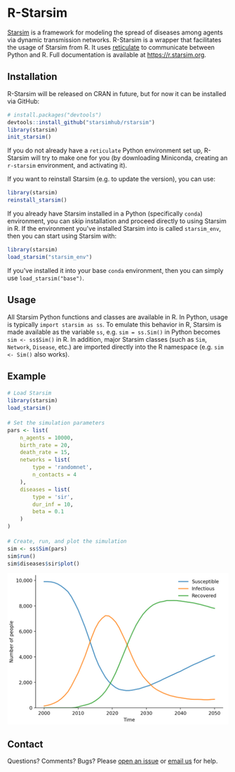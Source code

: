 # R-Starsim

[Starsim](https://starsim.org) is a framework for modeling the spread of diseases among agents via dynamic transmission networks. R-Starsim is a wrapper that facilitates the usage of Starsim from R. It uses [reticulate](https://rstudio.github.io/reticulate/index.html) to communicate between Python and R. Full documentation is available at https://r.starsim.org.


## Installation

R-Starsim will be released on CRAN in future, but for now it can be installed via GitHub:

```R
# install.packages("devtools")
devtools::install_github("starsimhub/rstarsim")
library(starsim)
init_starsim()
```

If you do not already have a `reticulate` Python environment set up, R-Starsim will try to make one for you (by downloading Miniconda, creating an `r-starsim` environment, and activating it).

If you want to reinstall Starsim (e.g. to update the version), you can use:
```R
library(starsim)
reinstall_starsim()
```

If you already have Starsim installed in a Python (specifically `conda`) environment, you can skip installation and proceed directly to using Starsim in R. If the environment you've installed Starsim into is called `starsim_env`, then you can start using Starsim with:
```R
library(starsim)
load_starsim("starsim_env")
```

If you've installed it into your base `conda` environment, then you can simply use `load_starsim("base")`.


## Usage

All Starsim Python functions and classes are available in R. In Python, usage is typically `import starsim as ss`. To emulate this behavior in R, Starsim is made available as the variable `ss`, e.g. `sim = ss.Sim()` in Python becomes `sim <- ss$Sim()` in R. In addition, major Starsim classes (such as `Sim`, `Network`, `Disease`, etc.) are imported directly into the R namespace (e.g. `sim <- Sim()` also works).


## Example

```R
# Load Starsim
library(starsim)
load_starsim()

# Set the simulation parameters
pars <- list(
    n_agents = 10000,
    birth_rate = 20,
    death_rate = 15,
    networks = list(
        type = 'randomnet',
        n_contacts = 4
    ),
    diseases = list(
        type = 'sir',
        dur_inf = 10,
        beta = 0.1
    )
)

# Create, run, and plot the simulation
sim <- ss$Sim(pars)
sim$run()
sim$diseases$sir$plot()
```
<img src="man/figures/example-r.png" alt="SIR dynamics" />

## Contact

Questions? Comments? Bugs? Please [open an issue](https://github.com/starsimhub/rstarsim/issues/new/choose) or [email us](mailto:info@starsim.org) for help.
